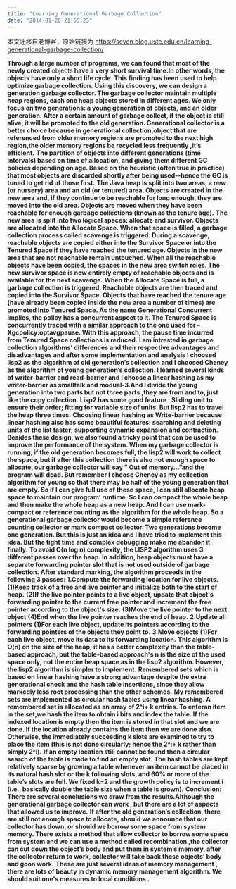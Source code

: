 ```yaml
---
title: "Learning Generational Garbage Collection"
date: "2014-01-20 21:55:23"
---
```


本文迁移自老博客，原始链接为 <https://seven.blog.ustc.edu.cn/learning-generational-garbage-collection/>

<strong>Through a large number of programs, we can found that most of the newly created</strong> objects<strong> have a very short survival time.In other words, the objects have only a short life cycle. This finding has been used to help optimize garbage collection.</strong>
<strong> Using this discovery, we can design a generation garbage collector. The garbage collector maintain multiple heap regions, each one heap objects stored in different ages. We only focus on two generations: a young generation of objects, and an older generation. After a certain amount of garbage collect, if the object is still alive, it will be promoted to the old generation. Generational collector is a better choice because in generational collection,object that are referenced from older memory regions are promoted to the next high region,the older memory regions be recycled less frequently ,it’s efficient.</strong>
<strong> The partition of objects into different generations (time intervals) based on time of allocation, and giving them different GC policies depending on age. Based on the heuristic (often true in practice) that most objects are discarded shortly after being used--hence the GC is tuned to get rid of those first.</strong>
<strong> The Java heap is split into two areas, a new (or nursery) area and an old (or tenured) area. Objects are created in the new area and, if they continue to be reachable for long enough, they are moved into the old area. Objects are moved when they have been reachable for enough garbage collections (known as the tenure age).</strong>
<strong> The new area is split into two logical spaces: allocate and survivor. Objects are allocated into the Allocate Space. When that space is filled, a garbage collection process called scavenge is triggered. During a scavenge, reachable objects are copied either into the Survivor Space or into the Tenured Space if they have reached the tenured age. Objects in the new area that are not reachable remain untouched. When all the reachable objects have been copied, the spaces in the new area switch roles. The new survivor space is now entirely empty of reachable objects and is available for the next scavenge.</strong>
<strong> When the Allocate Space is full, a garbage collection is triggered. Reachable objects are then traced and copied into the Survivor Space. Objects that have reached the tenure age (have already been copied inside the new area a number of times) are promoted into Tenured Space. As the name Generational Concurrent implies, the policy has a concurrent aspect to it. The Tenured Space is concurrently traced with a similar approach to the one used for –Xgcpolicy:optavgpause. With this approach, the pause time incurred from Tenured Space collections is reduced.</strong>
<strong> I am intrested in garbage collection algorithms’ differences and their respective advantages and disadvantages and after some implementation and analysis I choosed lisp2 as the algorithm of old generation’s collection and I choosed Cheney as the algorithm of young generation’s collection. I learned several kinds of writer-barrier and read-barrier and I choose a linear hashing as my writer-barrier as smalltalk and modual-3.And I divide the young generation into two parts but not three parts ,they are from and to, just like the copy collection.</strong>
<strong> Lisp2 has some good feature : Sliding unit to ensure their order; fitting for variable size of units. But lisp2 has to travel the heap three times.</strong>
<strong> Choosing linear hashing as Write-barrier because linear hashing also has some beautiful features: searching and deleting units of the list faster; supporting dynamic expansion and contraction.</strong>
<strong> Besides these design, we also found a tricky point that can be used to improve the performance of the system. When my garbage collector is running, if the old generation becomes full, the lisp2 will work to collect the space, but if after this collection there is also not enough space to allocate, our garbage collector will say ” Out of memory…”and the program will dead. But remember I choose Cheney as my collection algorithm for young so that there may be half of the young generation that are empty. So if I can give full use of these space, I can still allocate heap space to maintain our program’ runtime. So I can compact the whole heap and then make the whole heap as a new heap. And I can use mark-compact or reference counting as the algorithm for the whole heap. So a generational garbage collector would become a simple reference counting collector or mark compact collector. Two generations become one generation. But this is just an idea and I have tried to implement this idea. But the tight time and complex debugging make me abandon it finally.</strong>
<strong> To avoid O(n log n) complexity, the LISP2 algorithm uses 3 different passes over the heap. In addition, heap objects must have a separate forwarding pointer slot that is not used outside of garbage collection.</strong>
<strong> After standard marking, the algorithm proceeds in the following 3 passes:</strong>
<strong> 1.Compute the forwarding location for live objects.</strong>
<strong> (1)Keep track of a free and live pointer and initialize both to the start of heap.</strong>
<strong> (2)If the live pointer points to a live object, update that object's forwarding pointer to the current free pointer and increment the free pointer according to the object's size.</strong>
<strong> (3)Move the live pointer to the next object</strong>
<strong> (4)End when the live pointer reaches the end of heap.</strong>
<strong> 2.Update all pointers</strong>
<strong> (1)For each live object, update its pointers according to the forwarding pointers of the objects they point to.</strong>
<strong> 3.Move objects</strong>
<strong> (1)For each live object, move its data to its forwarding location.</strong>
<strong> This algorithm is O(n) on the size of the heap; it has a better complexity than the table-based approach, but the table-based approach's n is the size of the used space only, not the entire heap space as in the lisp2 algorithm. However, the lisp2 algorithm is simpler to implement.</strong>
<strong> Remembered sets which is based on linear hashing have a strong advantage despite the extra generational check and the hash table insertions, since they allow markedly less root processing than the other schemes.</strong>
<strong> My remembered sets are implemented as circular hash tables using linear hashing. A remembered set is allocated as an array of 2^i+ k entries. To enteran item in the set,we hash the item to obtain i bits and index the table. If the indexed location is empty then the item is stored in that slot and we are done. If the location already contains the item then we are done also. Otherwise, the immediately succeeding k slots are examined to try to place the item (this is not done circularly; hence the 2^i+ k rather than simply 2^i).</strong>
<strong> If an empty location still cannot be found then a circular search of the table is made to find an empty slot. The hash tables are kept relatively sparse by growing a table whenever an item cannot be placed in its natural hash slot or the k following slots, and 60% or more of the table’s slots are full. We fixed k=2 and the growth policy is to increment i (i.e., basically double the table size when a table is grown).</strong>
<strong> Conclusion:</strong>
<strong> There are several conclusions we draw from the results.Although the generational garbage collector can work , but there are a lot of aspects that allowed us to improve.</strong>
<strong> If after the old generation’s collection, there are still not enough space to allocate, should we announce that our collector has down, or should we borrow some space from system memory. There exists a method that allow collector to borrow some space from system and we can use a method called recombination ,the collector can cut down the object’s body and put them in system’s memory, after the collector return to work, collector will take back these objects’ body and goon work.</strong>
<strong> These are just several ideas of memory management , there are lots of beauty in dynamic memory management algorithm. We should suit one's measures to local conditions .</strong>

